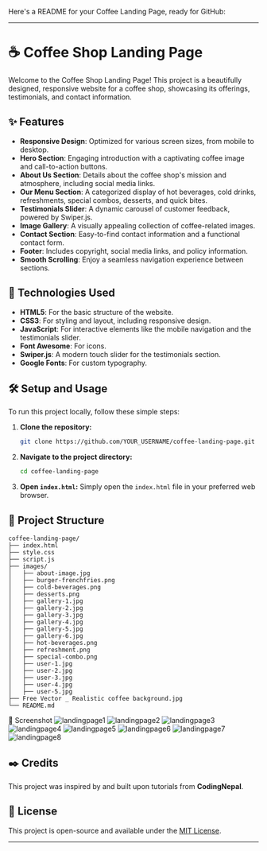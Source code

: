 Here's a README for your Coffee Landing Page, ready for GitHub:

-----

# ☕ Coffee Shop Landing Page

Welcome to the Coffee Shop Landing Page\! This project is a beautifully designed, responsive website for a coffee shop, showcasing its offerings, testimonials, and contact information.

## ✨ Features

  * **Responsive Design**: Optimized for various screen sizes, from mobile to desktop.
  * **Hero Section**: Engaging introduction with a captivating coffee image and call-to-action buttons.
  * **About Us Section**: Details about the coffee shop's mission and atmosphere, including social media links.
  * **Our Menu Section**: A categorized display of hot beverages, cold drinks, refreshments, special combos, desserts, and quick bites.
  * **Testimonials Slider**: A dynamic carousel of customer feedback, powered by Swiper.js.
  * **Image Gallery**: A visually appealing collection of coffee-related images.
  * **Contact Section**: Easy-to-find contact information and a functional contact form.
  * **Footer**: Includes copyright, social media links, and policy information.
  * **Smooth Scrolling**: Enjoy a seamless navigation experience between sections.

## 🚀 Technologies Used

  * **HTML5**: For the basic structure of the website.
  * **CSS3**: For styling and layout, including responsive design.
  * **JavaScript**: For interactive elements like the mobile navigation and the testimonials slider.
  * **Font Awesome**: For icons.
  * **Swiper.js**: A modern touch slider for the testimonials section.
  * **Google Fonts**: For custom typography.

## 🛠️ Setup and Usage

To run this project locally, follow these simple steps:

1.  **Clone the repository:**
    ```bash
    git clone https://github.com/YOUR_USERNAME/coffee-landing-page.git
    ```
2.  **Navigate to the project directory:**
    ```bash
    cd coffee-landing-page
    ```
3.  **Open `index.html`:**
    Simply open the `index.html` file in your preferred web browser.

## 📁 Project Structure

```
coffee-landing-page/
├── index.html
├── style.css
├── script.js
├── images/
│   ├── about-image.jpg
│   ├── burger-frenchfries.png
│   ├── cold-beverages.png
│   ├── desserts.png
│   ├── gallery-1.jpg
│   ├── gallery-2.jpg
│   ├── gallery-3.jpg
│   ├── gallery-4.jpg
│   ├── gallery-5.jpg
│   ├── gallery-6.jpg
│   ├── hot-beverages.png
│   ├── refreshment.png
│   ├── special-combo.png
│   ├── user-1.jpg
│   ├── user-2.jpg
│   ├── user-3.jpg
│   ├── user-4.jpg
│   ├── user-5.jpg
├── Free Vector _ Realistic coffee background.jpg
└── README.md
```
🎨 Screenshot 
![landingpage1](https://github.com/user-attachments/assets/42fa0036-1ef5-43d3-b1fe-f661d99624e7)
![landingpage2](https://github.com/user-attachments/assets/63c77930-7f38-48d3-82d1-839560b3fc55)
![landingpage3](https://github.com/user-attachments/assets/bdb800e4-e718-4c57-ad28-31f7325c5a09)
![landingpage4](https://github.com/user-attachments/assets/2d4193ac-4670-4548-999b-1cf7793c3353)
![landingpage5](https://github.com/user-attachments/assets/254e5826-4fcf-4217-b124-9a37c12696f8)
![landingpage6](https://github.com/user-attachments/assets/78146ce7-86de-4a0b-ba7b-dffad06e6829)
![landingpage7](https://github.com/user-attachments/assets/0ae3e6f0-db6c-4a0b-a307-d7447314478f)
![landingpage8](https://github.com/user-attachments/assets/cb958a24-cf0d-4908-9b19-1afe2e556ffc)



## ✒️ Credits

This project was inspired by and built upon tutorials from **CodingNepal**.

## 📄 License

This project is open-source and available under the [MIT License](https://www.google.com/search?q=LICENSE).

-----
